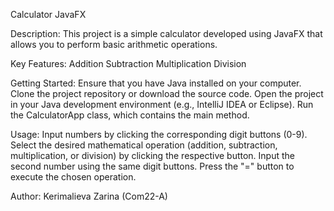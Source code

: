 Calculator JavaFX

Description:
This project is a simple calculator developed using JavaFX that allows you to perform basic arithmetic operations.


Key Features:
Addition
Subtraction
Multiplication
Division


Getting Started:
Ensure that you have Java installed on your computer.
Clone the project repository or download the source code.
Open the project in your Java development environment (e.g., IntelliJ IDEA or Eclipse).
Run the CalculatorApp class, which contains the main method.


Usage:
Input numbers by clicking the corresponding digit buttons (0-9).
Select the desired mathematical operation (addition, subtraction, multiplication, or division) by clicking the respective button.
Input the second number using the same digit buttons.
Press the "=" button to execute the chosen operation.



Author: Kerimalieva Zarina (Com22-A)
